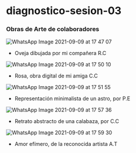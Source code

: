 # diagnostico-sesion-03

### Obras de Arte de colaboradores
![WhatsApp Image 2021-09-09 at 17 47 07](https://user-images.githubusercontent.com/89741808/132761290-5a9e9000-75f5-409b-964d-6a859f841d3d.jpeg)
- Oveja dibujada por mi compañera R.C

![WhatsApp Image 2021-09-09 at 17 50 10](https://user-images.githubusercontent.com/89741808/132761379-ae248b0c-1b73-4cff-91fa-0af1842ec0f0.jpeg)
- Rosa, obra digital de mi amiga C.C

![WhatsApp Image 2021-09-09 at 17 51 55](https://user-images.githubusercontent.com/89741808/132761523-064a8ba7-1c7e-4c74-81fb-4c6a6cac77dd.jpeg)
- Representación minimalista de un astro, por P.E

![WhatsApp Image 2021-09-09 at 17 57 36](https://user-images.githubusercontent.com/89741808/132761704-4e1724ce-b252-488f-aeea-a43c9409fbf7.jpeg)
- Retrato abstracto de una calabaza, por C.C

![WhatsApp Image 2021-09-09 at 17 59 30](https://user-images.githubusercontent.com/89741808/132761896-2a988f90-fafe-46c3-8d50-933cbb1b86b5.jpeg)
- Amor efímero, de la reconocida artista A.T
